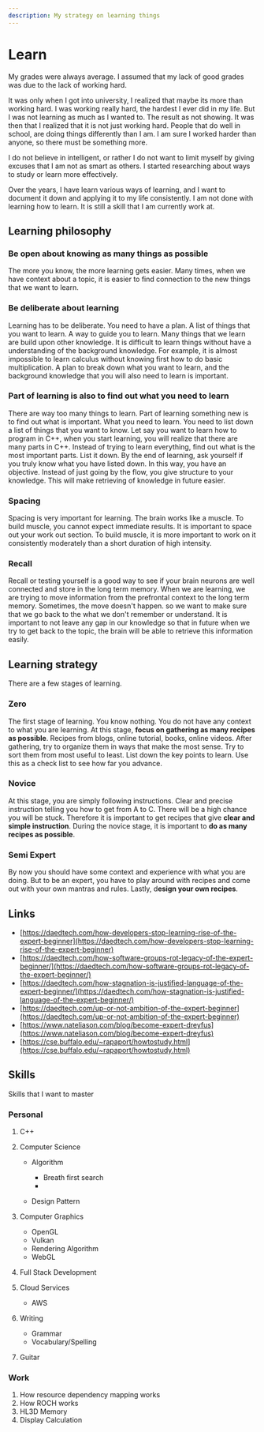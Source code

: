 ```yaml
---
description: My strategy on learning things
---
```


# Learn

My grades were always average. I assumed that my lack of good grades was due to the lack of working hard. 

It was only when I got into university, I realized that maybe its more than working hard. I was working really hard, the hardest I ever did in my life. But I was not learning as much as I wanted to. The result as not showing. It was then that I realized that it is not just working hard. People that do well in school, are doing things differently than I am. I am sure I worked harder than anyone, so there must be something more. 

I do not believe in intelligent, or rather I do not want to limit myself by giving excuses that I am not as smart as others. I started researching about ways to study or learn more effectively. 

Over the years, I have learn various ways of learning, and I want to document it down and applying it to my life consistently. I am not done with learning how to learn. It is still a skill that I am currently work at. 

## Learning philosophy

### Be open about knowing as many things as possible

The more you know, the more learning gets easier. Many times, when we have context about a topic, it is easier to find connection to the new things that we want to learn. 

### Be deliberate about learning

Learning has to be deliberate. You need to have a plan. A list of things that you want to learn. A way to guide you to learn. Many things that we learn are build upon other knowledge. It is difficult to learn things without have a understanding of the background knowledge. For example, it is almost impossible to learn calculus without knowing first how to do basic multiplication. A plan to break down what you want to learn, and the background knowledge that you will also need to learn is important. 

### Part of learning is also to find out what you need to learn

There are way too many things to learn. Part of learning something new is to find out what is important. What you need to learn. You need to list down a list of things that you want to know. Let say you want to learn how to program in C++, when you start learning, you will realize that there are many parts in C++. Instead of trying to learn everything, find out what is the most important parts. List it down. By the end of learning, ask yourself if you truly know what you have listed down. In this way, you have an objective. Instead of just going by the flow, you give structure to your knowledge. This will make retrieving of knowledge in future easier. 

### Spacing 

Spacing is very important for learning. The brain works like a muscle. To build muscle, you cannot expect immediate results. It is important to space out your work out section. To build muscle, it is more important to work on it consistently moderately than a short duration of high intensity.  

### Recall

Recall or testing yourself is a good way to see if your brain neurons are well connected and store in the long term memory. When we are learning, we are trying to move information from the prefrontal context to the long term memory. Sometimes, the move doesn't happen. so we want to make sure that we go back to the what we don't remember or understand. It is important to not leave any gap in our knowledge so that in future when we try to get back to the topic, the brain will be able to retrieve this information easily. 

## Learning strategy

There are a few stages of learning.

### Zero

The first stage of learning. You know nothing. You do not have any context to what you are learning. At this stage, **focus on gathering as many recipes as possible**. Recipes from blogs, online tutorial, books, online videos. After gathering, try to organize them in ways that make the most sense. Try to sort them from most useful to least. List down the key points to learn. Use this as a check list to see how far you advance. 

### Novice <a id="novice"></a>

At this stage, you are simply following instructions. Clear and precise instruction telling you how to get from A to C. There will be a high chance you will be stuck. Therefore it is important to get recipes that give **clear and simple instruction**. During the novice stage, it is important to **do as many recipes as possible**.

### Semi Expert <a id="semi-expert"></a>

By now you should have some context and experience with what you are doing. But to be an expert, you have to play around with recipes and come out with your own mantras and rules. Lastly, d**esign your own recipes**.[ ](https://www.facebook.com/sharer/sharer.php?u=https%3A%2F%2Fdavidseah.github.io%2Fgoals%2FZero-To-Semi-Expert%2F)

## Links

* [https://daedtech.com/how-developers-stop-learning-rise-of-the-expert-beginner](https://daedtech.com/how-developers-stop-learning-rise-of-the-expert-beginner)
* [https://daedtech.com/how-software-groups-rot-legacy-of-the-expert-beginner/](https://daedtech.com/how-software-groups-rot-legacy-of-the-expert-beginner/)
* [https://daedtech.com/how-stagnation-is-justified-language-of-the-expert-beginner/](https://daedtech.com/how-stagnation-is-justified-language-of-the-expert-beginner/)
* [https://daedtech.com/up-or-not-ambition-of-the-expert-beginner](https://daedtech.com/up-or-not-ambition-of-the-expert-beginner)
* [https://www.nateliason.com/blog/become-expert-dreyfus](https://www.nateliason.com/blog/become-expert-dreyfus)
* [https://cse.buffalo.edu/~rapaport/howtostudy.html](https://cse.buffalo.edu/~rapaport/howtostudy.html)

## Skills

Skills that I want to master

### Personal

1. C++ 
2. Computer Science

   * Algorithm
     * Breath first search
     * 



   * Design Pattern

3. Computer Graphics 
   * OpenGL
   * Vulkan
   * Rendering Algorithm
   * WebGL
4. Full Stack Development
5. Cloud Services 
   * AWS
6. Writing
   * Grammar
   * Vocabulary/Spelling
7. Guitar

### Work

1. How resource dependency mapping works
2. How ROCH works
3. HL3D Memory
4. Display Calculation





